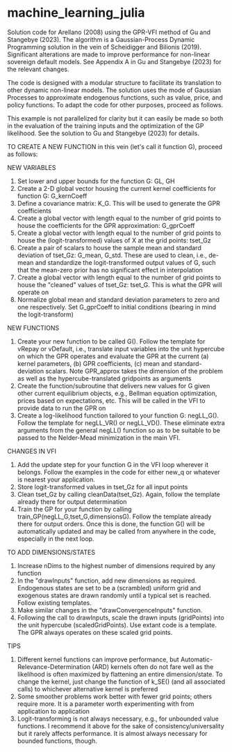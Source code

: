 # machine_learning_julia
Solution code for Arellano (2008) using the GPR-VFI method of Gu and Stangebye (2023). The algorithm is a Gaussian-Process Dynamic Programming solution in the vein of Scheidigger and Bilionis (2019). Significant alterations are made to improve performance for non-linear sovereign default models. See Appendix A in Gu and Stangebye (2023) for the relevant changes.

The code is designed with a modular structure to facilitate its translation to other dynamic non-linear models. The solution uses the mode of Gaussian Processes to approximate endogenous functions, such as value, price, and policy functions. To adapt the code for other purposes, proceed as follows.

This example is not parallelized for clarity but it can easily be made so both in the evaluation of the training inputs and the optimization of the GP likelihood. See the solution to Gu and Stangebye (2023) for details. 

TO CREATE A NEW FUNCTION in this vein (let's call it function G), proceed as follows:

NEW VARIABLES
1) Set lower and upper bounds for the function G: GL, GH
2) Create a 2-D global vector housing the current kernel coefficients for function G: G_kernCoeff
3) Define a covariance matrix: K_G. This will be used to generate the GPR coefficients
4) Create a global vector with length equal to the number of grid points to house the coefficients for the GPR approximation: G_gprCoeff
5) Create a global vector with length equal to the number of grid points to house the (logit-transformed) values of X at the grid points: tset_Gz
6) Create a pair of scalars to house the sample mean and standard deviation of tset_Gz: G_mean, G_std. These are used to clean, i.e., de-mean and standardize the logit-transformed output values of G, such that the mean-zero prior has no significant effect in interpolation
7) Create a global vector with length equal to the number of grid points to house the "cleaned" values of tset_Gz: tset_G. This is what the GPR will operate on
8) Normalize global mean and standard deviation parameters to zero and one respectively. Set G_gprCoeff to initial conditions (bearing in mind the logit-transform)


NEW FUNCTIONS

1) Create your new function to be called G(). Follow the template for vRepay or vDefault, i.e., translate input variables into the unit hypercube on which the GPR operates and evaluate the GPR at the current (a) kernel parameters, (b) GPR coefficients, (c) mean and standard-deviation scalars. Note GPR_approx takes the dimension of the problem as well as the hypercube-translated gridpoints as arguments
2) Create the function/subroutine that delivers new values for G given other current equilibrium objects, e.g., Bellman equation optimization, prices based on expectations, etc. This will be called in the VFI to provide data to run the GPR on
3) Create a log-likelihood function tailored to your function G: negLL_G(). Follow the template for negLL_VR() or negLL_VD(). These eliminate extra arguments from the general negLL() function so as to be suitable to be passed to the Nelder-Mead minimization in the main VFI.


CHANGES IN VFI
1) Add the update step for your function G in the VFI loop wherever it belongs. Follow the examples in the code for either new_q or whatever is nearest your application.
2) Store logit-transformed values in tset_Gz for all input points
3) Clean tset_Gz by calling cleanData(tset_Gz). Again, follow the template already there for output determination
4) Train the GP for your function by calling train_GP(negLL_G,tset_G,dimensionsG). Follow the template already there for output orders. Once this is done, the function G() will be automatically updated and may be called from anywhere in the code, especially in the next loop.


TO ADD DIMENSIONS/STATES

1) Increase nDims to the highest number of dimensions required by any function
2) In the "drawInputs" function, add new dimensions as required. Endogenous states are set to be a (scrambled) uniform grid and exogenous states are drawn randomly until a typical set is reached. Follow existing templates.
3) Make similar changes in the "drawConvergenceInputs" function.
4) Following the call to drawInputs, scale the drawn inputs (gridPoints) into the unit hypercube (scaledGridPoints). Use extant code is a template. The GPR always operates on these scaled grid points.


TIPS

1) Different kernel functions can improve performance, but Automatic-Relevance-Determination (ARD) kernels often do not fare well as the likelihood is often maximized by flattening an entire dimension/state. To change the kernel, just change the function of k_SE() (and all associated calls) to whichever alternative kernel is preferred
2) Some smoother problems work better with fewer grid points; others require more. It is a parameter worth experimenting with from application to application
3) Logit-transforming is not always necessary, e.g., for unbounded value functions. I recommend it above for the sake of consistency/universality but it rarely affects performance. It is almost always necessary for bounded functions, though.
